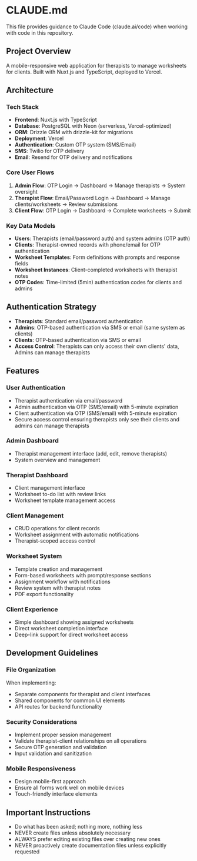 # CLAUDE.md

This file provides guidance to Claude Code (claude.ai/code) when working with code in this repository.

## Project Overview

A mobile-responsive web application for therapists to manage worksheets for clients. Built with Nuxt.js and TypeScript, deployed to Vercel.

## Architecture

### Tech Stack
- **Frontend**: Nuxt.js with TypeScript
- **Database**: PostgreSQL with Neon (serverless, Vercel-optimized)
- **ORM**: Drizzle ORM with drizzle-kit for migrations
- **Deployment**: Vercel
- **Authentication**: Custom OTP system (SMS/Email)
- **SMS**: Twilio for OTP delivery
- **Email**: Resend for OTP delivery and notifications

### Core User Flows
1. **Admin Flow**: OTP Login → Dashboard → Manage therapists → System oversight
2. **Therapist Flow**: Email/Password Login → Dashboard → Manage clients/worksheets → Review submissions
3. **Client Flow**: OTP Login → Dashboard → Complete worksheets → Submit

### Key Data Models
- **Users**: Therapists (email/password auth) and system admins (OTP auth)
- **Clients**: Therapist-owned records with phone/email for OTP authentication
- **Worksheet Templates**: Form definitions with prompts and response fields
- **Worksheet Instances**: Client-completed worksheets with therapist notes
- **OTP Codes**: Time-limited (5min) authentication codes for clients and admins

## Authentication Strategy
- **Therapists**: Standard email/password authentication
- **Admins**: OTP-based authentication via SMS or email (same system as clients)
- **Clients**: OTP-based authentication via SMS or email
- **Access Control**: Therapists can only access their own clients' data, Admins can manage therapists

## Features

### User Authentication
- Therapist authentication via email/password
- Admin authentication via OTP (SMS/email) with 5-minute expiration
- Client authentication via OTP (SMS/email) with 5-minute expiration
- Secure access control ensuring therapists only see their clients and admins can manage therapists

### Admin Dashboard
- Therapist management interface (add, edit, remove therapists)
- System overview and management

### Therapist Dashboard
- Client management interface
- Worksheet to-do list with review links
- Worksheet template management access

### Client Management
- CRUD operations for client records
- Worksheet assignment with automatic notifications
- Therapist-scoped access control

### Worksheet System
- Template creation and management
- Form-based worksheets with prompt/response sections
- Assignment workflow with notifications
- Review system with therapist notes
- PDF export functionality

### Client Experience
- Simple dashboard showing assigned worksheets
- Direct worksheet completion interface
- Deep-link support for direct worksheet access

## Development Guidelines

### File Organization
When implementing:
- Separate components for therapist and client interfaces
- Shared components for common UI elements
- API routes for backend functionality

### Security Considerations
- Implement proper session management
- Validate therapist-client relationships on all operations
- Secure OTP generation and validation
- Input validation and sanitization

### Mobile Responsiveness
- Design mobile-first approach
- Ensure all forms work well on mobile devices
- Touch-friendly interface elements

## Important Instructions
- Do what has been asked; nothing more, nothing less
- NEVER create files unless absolutely necessary
- ALWAYS prefer editing existing files over creating new ones
- NEVER proactively create documentation files unless explicitly requested

